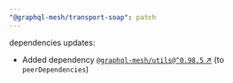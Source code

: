 ```yaml
---
"@graphql-mesh/transport-soap": patch
---
```

dependencies updates:
  - Added dependency [`@graphql-mesh/utils@^0.98.5` ↗︎](https://www.npmjs.com/package/@graphql-mesh/utils/v/0.98.5) (to `peerDependencies`)
